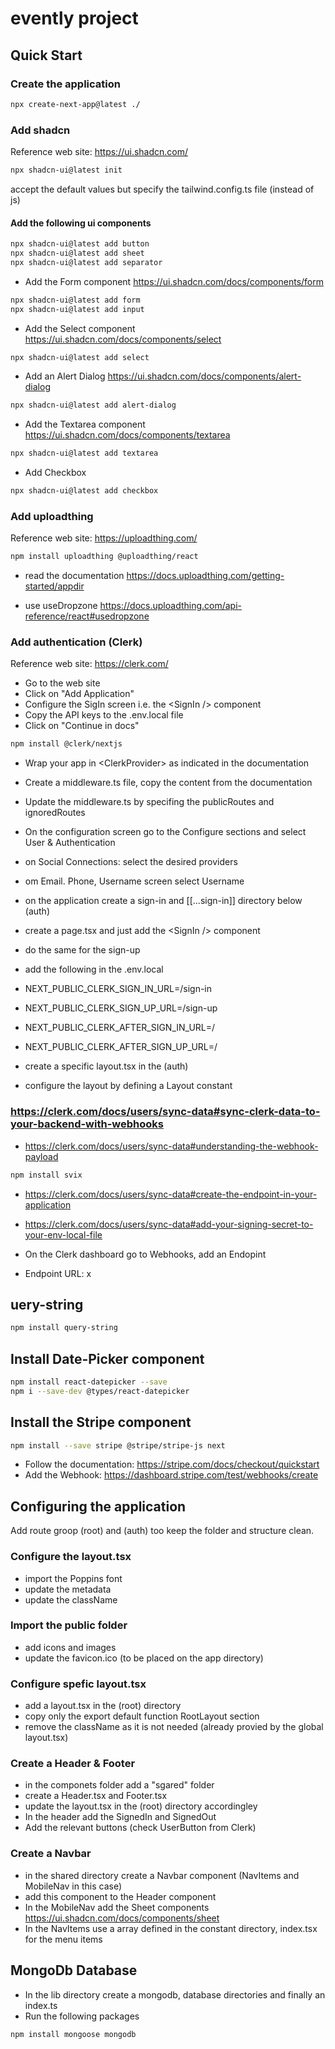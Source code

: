 
# evently project

## Quick Start

### Create the application

```bash
npx create-next-app@latest ./
```

### Add shadcn

Reference web site: <https://ui.shadcn.com/>

```bash
npx shadcn-ui@latest init

```

accept the default values but specify the tailwind.config.ts file (instead of js)

#### Add the following ui components

```bash
npx shadcn-ui@latest add button
npx shadcn-ui@latest add sheet
npx shadcn-ui@latest add separator

```

- Add the Form component <https://ui.shadcn.com/docs/components/form>

```bash
npx shadcn-ui@latest add form
npx shadcn-ui@latest add input
```

- Add the Select component <https://ui.shadcn.com/docs/components/select>

```bash
npx shadcn-ui@latest add select
```

- Add an Alert Dialog <https://ui.shadcn.com/docs/components/alert-dialog>

```bash
npx shadcn-ui@latest add alert-dialog
```

- Add the Textarea component <https://ui.shadcn.com/docs/components/textarea>

```bash
npx shadcn-ui@latest add textarea
```

- Add Checkbox

```bash
npx shadcn-ui@latest add checkbox
```

### Add uploadthing

Reference web site: <https://uploadthing.com/>

```bash
npm install uploadthing @uploadthing/react 
```

- read the documentation <https://docs.uploadthing.com/getting-started/appdir>

- use useDropzone <https://docs.uploadthing.com/api-reference/react#usedropzone>

### Add authentication (Clerk)

Reference web site: <https://clerk.com/>

- Go to the web site
- Click on "Add Application"
- Configure the SigIn screen i.e. the \<SignIn \/\> component
- Copy the API keys to the .env.local file
- Click on "Continue in docs"

```bash
npm install @clerk/nextjs
```

- Wrap your app in \<ClerkProvider\> as indicated in the documentation
- Create a middleware.ts file, copy the content from the documentation
- Update the middleware.ts by specifing the publicRoutes and ignoredRoutes
- On the configuration screen go to the Configure sections and select User & Authentication
- on Social Connections: select the desired providers
- om Email. Phone, Username screen select Username
- on the application create a sign-in and [[...sign-in]] directory below (auth)
- create a page.tsx and just add the \<SignIn /> component
- do the same for the sign-up
- add the following in the .env.local

- NEXT_PUBLIC_CLERK_SIGN_IN_URL=/sign-in
- NEXT_PUBLIC_CLERK_SIGN_UP_URL=/sign-up
- NEXT_PUBLIC_CLERK_AFTER_SIGN_IN_URL=/
- NEXT_PUBLIC_CLERK_AFTER_SIGN_UP_URL=/

- create a specific layout.tsx in the (auth)
- configure the layout by defining a Layout constant

### <https://clerk.com/docs/users/sync-data#sync-clerk-data-to-your-backend-with-webhooks>

- <https://clerk.com/docs/users/sync-data#understanding-the-webhook-payload>

```bash
npm install svix
```

- <https://clerk.com/docs/users/sync-data#create-the-endpoint-in-your-application>
- <https://clerk.com/docs/users/sync-data#add-your-signing-secret-to-your-env-local-file>

- On the Clerk dashboard go to Webhooks, add an Endopint
- Endpoint URL: x

## uery-string

```bash
npm install query-string
```

## Install Date-Picker component

```bash
npm install react-datepicker --save
npm i --save-dev @types/react-datepicker
```

## Install the Stripe component

```bash
npm install --save stripe @stripe/stripe-js next

```

- Follow the documentation: <https://stripe.com/docs/checkout/quickstart>
- Add the Webhook: <https://dashboard.stripe.com/test/webhooks/create>

## Configuring the application

Add route groop (root) and (auth) too keep the folder and structure clean.

### Configure the layout.tsx

- import the Poppins font
- update the metadata
- update the className

### Import the public folder

- add icons and images
- update the favicon.ico (to be placed on the app directory)

### Configure spefic layout.tsx

- add a layout.tsx in the (root) directory
- copy only the export default function RootLayout section
- remove the className as it is not needed (already provied by the global layout.tsx)

### Create a Header & Footer

- in the componets folder add a "sgared" folder
- create a Header.tsx and Footer.tsx
- update the layout.tsx in the (root) directory accordingley
- In the header add the SignedIn and SignedOut
- Add the relevant buttons (check UserButton from Clerk)

### Create a Navbar

- in the shared directory create a Navbar component (NavItems and MobileNav in this case)
- add this component to the Header component
- In the MobileNav add the Sheet components <https://ui.shadcn.com/docs/components/sheet>
- In the NavItems use a array defined in the constant directory, index.tsx for the menu items

## MongoDb Database

- In the lib directory create a mongodb, database directories and finally an index.ts
- Run the following packages

```bash
npm install mongoose mongodb
```
